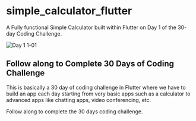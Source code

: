 # simple_calculator_flutter

A Fully functional Simple Calculator built within Flutter on Day 1 of the 30-day Coding Challenge.

![Day 1 1-01](https://github.com/code-Sajjad/simple_calculator_flutter/assets/56497715/9854e961-ae2f-4d4a-b917-21b48f22fbed)


## Follow along to Complete 30 Days of Coding Challenge

This is basically a 30 day of coding challenge in Flutter where we have to build an app each day starting from very basic apps such as a calculator to advanced apps like chatting apps, video conferencing, etc.

Follow along to complete the 30 days coding challenge.
